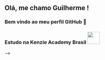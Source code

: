 ## Olá, me chamo Guilherme ! 
### Bem vindo ao meu perfil GitHub 👋

### Estudo na Kenzie Academy Brasil <img width = "40" height = "40" src = "https://assets.codepen.io/4703127/internal/avatars/users/default.png?fit=crop&format=auto&height=512&version=1593096653&width=512">
-->
